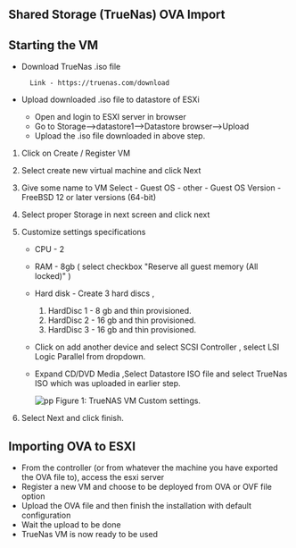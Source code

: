 ## Shared Storage (TrueNas) OVA Import

## Starting the VM

* Download TrueNas .iso file 

        Link - https://truenas.com/download 

* Upload downloaded .iso file to datastore of ESXi

    * Open and login to ESXI server in browser
    * Go to Storage-->datastore1-->Datastore browser-->Upload
    * Upload the .iso file downloaded in above step.


1. Click on Create / Register VM
   
2. Select create new virtual machine and click Next

3. Give some name to VM 
   Select 
       - Guest OS - other
       - Guest OS Version - FreeBSD 12 or later versions (64-bit)

4. Select proper Storage in next screen and click next

5. Customize settings specifications
    - CPU - 2
    - RAM - 8gb ( select checkbox "Reserve all guest memory (All locked)" )
    - Hard disk - Create 3 hard discs , 
      1. HardDisc 1 - 8 gb and thin provisioned.
      2. HardDisc 2 - 16 gb and thin provisioned.
      3. HardDisc 3 - 16 gb and thin provisioned.
    
    - Click on add another device and select SCSI Controller , select LSI Logic Parallel from dropdown.
    - Expand CD/DVD Media ,Select Datastore ISO file and select TrueNas ISO which was uploaded in earlier step. 

        ![pp](https://user-images.githubusercontent.com/70108899/101371990-b27c8480-38ab-11eb-85eb-98f87b327966.PNG)
        Figure 1: TrueNAS VM Custom settings.
6. Select Next and click finish.

## Importing OVA to ESXI

* From the controller (or from whatever the machine you have exported the OVA file to), access the esxi server
* Register a new VM and choose to be deployed from OVA or OVF file option
* Upload the OVA file and then finish the installation with default configuration
* Wait the upload to be done
* TrueNas VM is now ready to be used